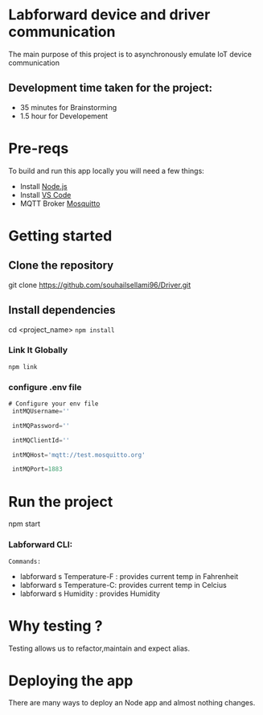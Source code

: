 # Labforward device and driver communication
The main purpose of this project is to asynchronously emulate IoT device communication  

## Development time taken for the project:
  * 35 minutes for Brainstorming
  * 1.5 hour for Developement
# Pre-reqs
To build and run this app locally you will need a few things:

  * Install [Node.js](https://nodejs.org/en/download/current/)
  * Install [VS Code](https://code.visualstudio.com/Download)
  * MQTT Broker [Mosquitto](https://test.mosquitto.org/)

# Getting started
## Clone the repository
 git clone  https://github.com/souhailsellami96/Driver.git
## Install dependencies
 cd <project_name>
 ` npm install `
 ### Link It Globally
 ` npm link `
 ### configure .env file 
``` Javascript
# Configure your env file
 intMQUsername=''

 intMQPassword=''

 intMQClientId=''

 intMQHost='mqtt://test.mosquitto.org'

 intMQPort=1883
```
# Run the project
npm start 
### Labforward CLI:

 `Commands:` 
   * labforward s Temperature-F : provides current temp in Fahrenheit
   * labforward s Temperature-C: provides current temp in Celcius
   * labforward s Humidity : provides Humidity
 
 
# Why testing ?
Testing allows us to refactor,maintain and expect alias.


# Deploying the app
There are many ways to deploy an Node app and almost nothing changes.
